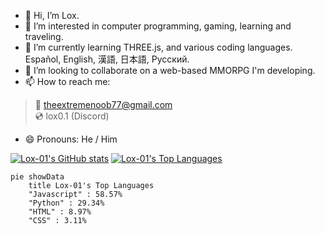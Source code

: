 - 👋 Hi, I’m Lox.
- 👀 I’m interested in computer programming, gaming, learning and traveling.
- 🌱 I’m currently learning THREE.js, and various coding languages. Español, English, 漢語, 日本語, Русский.
- 💞️ I’m looking to collaborate on a web-based MMORPG I'm developing.
- 📫 How to reach me:
> 📧 theextremenoob77@gmail.com   
> 💿 lox0.1 (Discord)
- 😄 Pronouns: He / Him

[![Lox-01's GitHub stats](https://github-readme-stats.vercel.app/api?username=Lox-01&show_icons=true)](https://github.com/anuraghazra/github-readme-stats)
[![Lox-01's Top Languages](https://github-readme-stats.vercel.app/api/top-langs/?username=Lox-01&layout=pie)](https://github.com/anuraghazra/github-readme-stats)

```mermaid
pie showData
    title Lox-01's Top Languages
    "Javascript" : 58.57%
    "Python" : 29.34%
    "HTML" : 8.97%
    "CSS" : 3.11%
```
